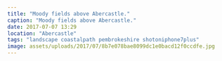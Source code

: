 ```yaml
---
title: "Moody fields above Abercastle."
caption: "Moody fields above Abercastle."
date: 2017-07-07 13:29
location: "Abercastle"
tags: "landscape coastalpath pembrokeshire shotoniphone7plus"
image: assets/uploads/2017/07/8b7e078bae8099dc1e0bacd12f0ccdfe.jpg
---
```

